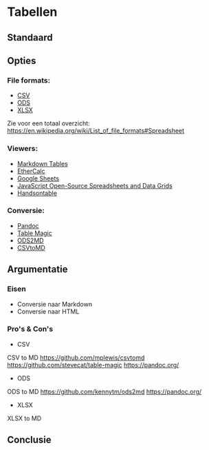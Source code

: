 # Tabellen

## Standaard

## Opties
### File formats: 
* [CSV](https://en.wikipedia.org/wiki/Comma-separated_values)
* [ODS](https://en.wikipedia.org/wiki/OpenDocument)
* [XLSX](https://en.wikipedia.org/wiki/Office_Open_XML)

Zie voor een totaal overzicht: https://en.wikipedia.org/wiki/List_of_file_formats#Spreadsheet

### Viewers: 
* [Markdown Tables](https://github.com/adam-p/markdown-here/wiki/Markdown-Cheatsheet#tables)
* [EtherCalc](https://ethercalc.net/#)
* [Google Sheets](https://www.google.com/sheets/about/)
* [JavaScript Open-Source Spreadsheets and Data Grids](https://jspreadsheets.com/)
* [Handsontable](https://handsontable.com/)

### Conversie:
* [Pandoc](https://pandoc.org/)
* [Table Magic](https://github.com/stevecat/table-magic)
* [ODS2MD](https://github.com/kennytm/ods2md)
* [CSVtoMD](https://github.com/mplewis/csvtomd)
 
## Argumentatie

### Eisen
* Conversie naar Markdown 
* Conversie naar HTML

### Pro's & Con's
* CSV

CSV to MD
https://github.com/mplewis/csvtomd
https://github.com/stevecat/table-magic
https://pandoc.org/

* ODS

ODS to MD
https://github.com/kennytm/ods2md
https://pandoc.org/

* XLSX

XLSX to MD

## Conclusie

